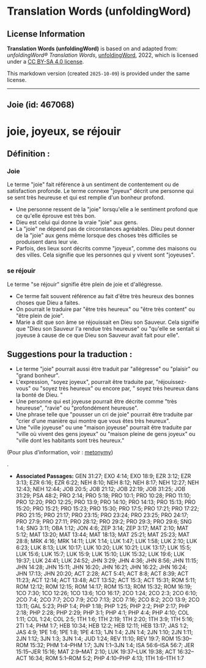 # Translation Words (unfoldingWord)

## License Information

**Translation Words (unfoldingWord)** is based on and adapted from: _unfoldingWord® Translation Words_, [unfoldingWord](https://unfoldingword.org/utw), 2022, which is licensed under a [CC BY-SA 4.0 license](https://creativecommons.org/licenses/by-sa/4.0/legalcode.en).

This markdown version (created `2025-10-09`) is provided under the same license.



--------------------------------

## Joie (id: 467068)

joie, joyeux, se réjouir
========================

Définition :
------------

### Joie

Le terme "joie" fait référence à un sentiment de contentement ou de satisfaction profonde. Le terme connexe "joyeux" décrit une personne qui se sent très heureuse et qui est remplie d'un bonheur profond.

* Une personne ressent de la "joie" lorsqu'elle a le sentiment profond que ce qu'elle éprouve est très bon.
* Dieu est celui qui donne la vraie "joie" aux gens.
* La "joie" ne dépend pas de circonstances agréables. Dieu peut donner de la "joie" aux gens même lorsque des choses très difficiles se produisent dans leur vie.
* Parfois, des lieux sont décrits comme "joyeux", comme des maisons ou des villes. Cela signifie que les personnes qui y vivent sont "joyeuses".

### se réjouir

Le terme "se réjouir" signifie être plein de joie et d'allégresse.

* Ce terme fait souvent référence au fait d'être très heureux des bonnes choses que Dieu a faites.
* On pourrait le traduire par "être très heureux" ou "être très content" ou "être plein de joie".
* Marie a dit que son âme se réjouissait en Dieu son Sauveur. Cela signifie que "Dieu son Sauveur l'a rendue très heureuse" ou "qu'elle se sentait si joyeuse à cause de ce que Dieu son Sauveur avait fait pour elle".

Suggestions pour la traduction :
--------------------------------

* Le terme "joie" pourrait aussi être traduit par "allégresse" ou "plaisir" ou "grand bonheur".
* L'expression, "soyez joyeux", pourrait être traduite par, "réjouissez\-vous" ou "soyez très heureux" ou encore par, " soyez très heureux dans la bonté de Dieu. "
* Une personne qui est joyeuse pourrait être décrite comme "très heureuse", "ravie" ou "profondément heureuse".
* Une phrase telle que "pousser un cri de joie" pourrait être traduite par "crier d'une manière qui montre que vous êtes très heureux".
* Une "ville joyeuse" ou une "maison joyeuse" pourrait être traduite par "ville où vivent des gens joyeux" ou "maison pleine de gens joyeux" ou "ville dont les habitants sont très heureux."

(Pour plus d’information, voir : [metonymy](rc://fr/ta/man/translate/figs-metonymy))

.

* **Associated Passages:** GEN 31:27; EXO 4:14; EXO 18:9; EZR 3:12; EZR 3:13; EZR 6:16; EZR 6:22; NEH 8:10; NEH 8:12; NEH 8:17; NEH 12:27; NEH 12:43; NEH 12:44; JOB 20:5; JOB 21:12; JOB 22:19; JOB 31:25; JOB 31:29; PSA 48:2; PRO 2:14; PRO 5:18; PRO 10:1; PRO 10:28; PRO 11:10; PRO 12:20; PRO 12:25; PRO 13:9; PRO 14:10; PRO 14:13; PRO 15:13; PRO 15:20; PRO 15:21; PRO 15:23; PRO 15:30; PRO 17:5; PRO 17:21; PRO 17:22; PRO 21:15; PRO 21:17; PRO 23:15; PRO 23:24; PRO 23:25; PRO 24:17; PRO 27:9; PRO 27:11; PRO 28:12; PRO 29:2; PRO 29:3; PRO 29:6; SNG 1:4; SNG 3:11; OBA 1:12; JON 4:6; ZEP 3:14; ZEP 3:17; MAT 2:10; MAT 5:12; MAT 13:20; MAT 13:44; MAT 18:13; MAT 25:21; MAT 25:23; MAT 28:8; MRK 4:16; MRK 14:11; LUK 1:14; LUK 1:47; LUK 1:58; LUK 2:10; LUK 6:23; LUK 8:13; LUK 10:17; LUK 10:20; LUK 10:21; LUK 13:17; LUK 15:5; LUK 15:6; LUK 15:7; LUK 15:9; LUK 15:10; LUK 15:32; LUK 19:6; LUK 19:37; LUK 24:41; LUK 24:52; JHN 3:29; JHN 4:36; JHN 8:56; JHN 11:15; JHN 14:28; JHN 15:11; JHN 16:20; JHN 16:21; JHN 16:22; JHN 16:24; JHN 17:13; JHN 20:20; ACT 2:28; ACT 5:41; ACT 8:8; ACT 8:39; ACT 11:23; ACT 12:14; ACT 13:48; ACT 13:52; ACT 15:3; ACT 15:31; ROM 5:11; ROM 12:12; ROM 12:15; ROM 14:17; ROM 15:13; ROM 15:32; ROM 16:19; 1CO 7:30; 1CO 12:26; 1CO 13:6; 1CO 16:17; 2CO 1:24; 2CO 2:3; 2CO 6:10; 2CO 7:4; 2CO 7:7; 2CO 7:9; 2CO 7:13; 2CO 7:16; 2CO 8:2; 2CO 13:9; 2CO 13:11; GAL 5:23; PHP 1:4; PHP 1:18; PHP 1:25; PHP 2:2; PHP 2:17; PHP 2:18; PHP 2:28; PHP 2:29; PHP 3:1; PHP 4:1; PHP 4:4; PHP 4:10; COL 1:11; COL 1:24; COL 2:5; 1TH 1:6; 1TH 2:19; 1TH 2:20; 1TH 3:9; 1TH 5:16; 2TI 1:4; PHM 1:7; HEB 10:34; HEB 12:2; HEB 12:11; HEB 13:17; JAS 1:2; JAS 4:9; 1PE 1:6; 1PE 1:8; 1PE 4:13; 1JN 1:4; 2JN 1:4; 2JN 1:10; 2JN 1:11; 2JN 1:12; 3JN 1:3; 3JN 1:4; JUD 1:24; REV 11:10; REV 19:7; ROM 15:30–ROM 15:32; PHM 1:4–PHM 1:7; 3JN 1:1–3JN 1:4; ISA 56:6–ISA 56:7; JER 15:15–JER 15:16; MAT 2:9–MAT 2:10; LUK 19:37–LUK 19:38; ACT 16:32–ACT 16:34; ROM 5:1–ROM 5:2; PHP 4:10–PHP 4:13; 1TH 1:6–1TH 1:7

